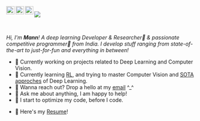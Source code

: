 <a href="https://twitter.com/punsbymann">
  <img align="left" alt="Mann Patel's | Twitter" width="22px" src="https://raw.githubusercontent.com/peterthehan/peterthehan/master/assets/twitter.svg" />
</a>
<a href="https://www.linkedin.com/in/manncodes/">
  <img align="left" alt="Mann's LinkedIN" width="22px" src="https://raw.githubusercontent.com/peterthehan/peterthehan/master/assets/linkedin.svg" />
</a>
<a href="https://open.spotify.com/user/djh04wljbi0d2jzr1de8hs5o8?si=MAEG3HjvTZmM1JL4Hjotww&utm_source=copy-link&dl_branch=1">
  <img align="left" alt="Mann's Spotify" width="22px" src="https://raw.githubusercontent.com/peterthehan/peterthehan/master/assets/spotify.svg" />
</a>

![](https://visitor-badge.glitch.me/badge?page_id=manncodes.manncodes)

<br />

*Hi, I'm **Mann**! A deep learning Developer & Researcher🚀 & passionate competitive programmer:zombie: from India. I develop stuff ranging from state-of-the-art to just-for-fun and everything in between!*

- 🔭 Currently working on projects related to Deep Learning and Computer Vision.
- 🌱 Currently learning [RL](https://www.coursera.org/specializations/reinforcement-learning), and trying to master Computer Vision and [SOTA approches](https://paperswithcode.com/sota) of Deep Learning.
- 💼 Wanna reach out? Drop a hello at my [email](mailto:manncodes@gmail.com) ^_^
- 💬 Ask me about anything, I am happy to help!
- 😬 I start to optimize my code, before I code.
<!-- - 📝 Here's my [Resume](https://drive.google.com/file/d/1yUiJBVEXieC7vlCGZNr11Mt3UVaEBfyv/view?usp=sharing)! -->
- 📝 Here's my [Resume](https://drive.google.com/file/d/1TokcG06rDPUNItJIMq5Vr0706xGzDhNJ/view?usp=sharing)! 






